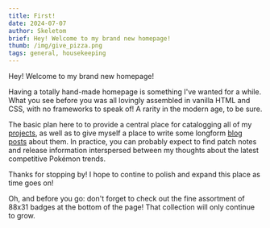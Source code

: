 ```yaml
---
title: First!
date: 2024-07-07
author: Skeletom
brief: Hey! Welcome to my brand new homepage!
thumb: /img/give_pizza.png
tags: general, housekeeping
---
```


<!-- ![face_2](/img/face_2.png =100x100) -->

Hey! Welcome to my brand new homepage! 

<!--more-->

Having a totally hand-made homepage is something I've wanted for a while. What you see before you was all lovingly assembled in vanilla HTML and CSS, with no frameworks to speak of! A rarity in the modern age, to be sure.

The basic plan here to to provide a central place for catalogging all of my [projects](/projects), as well as to give myself a place to write some longform [blog posts](/blogs) about them. In practice, you can probably expect to find patch notes and release information interspersed between my thoughts about the latest competitive Pokémon trends.


Thanks for stopping by! I hope to contine to polish and expand this place as time goes on!

Oh, and before you go: don't forget to check out the fine assortment of 88x31 badges at the bottom of the page! That collection will only continue to grow.
